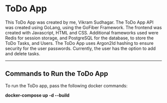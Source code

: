 # ToDo App
This ToDo App was created by me, Vikram Sudhagar. The ToDo App API was created using GoLang, using the GoFiber Framework. The frontend was created with Javascript, HTML and CSS. Additional frameworks used were Redis for session storage, and PostgreSQL for the database, to store the ToDo Tasks, and Users. The ToDo App uses Argon2Id hashing to ensure security for the user passwords. Currently, the user has the option to add and delete tasks. 

***

## Commands to Run the ToDo App
To run the ToDo app, pass the following docker commands: 

**docker-compose up -d --build**



